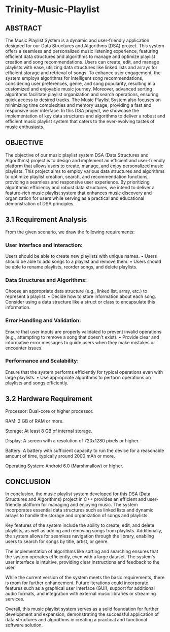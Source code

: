 # Trinity-Music-Playlist
## ABSTRACT 
The Music Playlist System is a dynamic and user-friendly application designed for our Data Structures and Algorithms (DSA) project. This system offers a seamless and personalized music listening experience, featuring efficient data structures and algorithms to manage and optimize playlist creation and song recommendations. Users can create, edit, and manage playlists with ease, utilizing data structures like linked lists and arrays for efficient storage and retrieval of songs. To enhance user engagement, the system employs algorithms for intelligent song recommendations, considering user preferences, genre, and song popularity, resulting in a customized and enjoyable music journey. Moreover, advanced sorting algorithms facilitate playlist organization and search operations, ensuring quick access to desired tracks. The Music Playlist System also focuses on minimizing time complexities and memory usage, providing a fast and responsive user interface. In this DSA project, we showcase the implementation of key data structures and algorithms to deliver a robust and efficient music playlist system that caters to the ever-evolving tastes of music enthusiasts.

## OBJECTIVE 
The objective of our music playlist system DSA (Data Structures and Algorithms) project is to design and implement an efficient and user-friendly platform that allows users to create, manage, and enjoy personalized music playlists. This project aims to employ various data structures and algorithms to optimize playlist creation, search, and recommendation functions, providing a seamless and responsive user experience. By prioritizing algorithmic efficiency and robust data structures, we intend to deliver a feature-rich music playlist system that enhances music discovery and organization for users while serving as a practical and educational demonstration of DSA principles.

## 3.1 Requirement Analysis

From the given scenario, we draw the following requirements:

### User Interface and Interaction:
Users should be able to create new playlists with unique names. • Users should be able to add songs to a playlist and remove them. • Users should be able to rename playlists, reorder songs, and delete playlists.

### Data Structures and Algorithms:
Choose an appropriate data structure (e.g., linked list, array, etc.) to represent a playlist. • Decide how to store information about each song. Consider using a data structure like a struct or class to encapsulate this information.

### Error Handling and Validation:
Ensure that user inputs are properly validated to prevent invalid operations (e.g., attempting to remove a song that doesn't exist). • Provide clear and informative error messages to guide users when they make mistakes or encounter issues.

### Performance and Scalability:
Ensure that the system performs efficiently for typical operations even with large playlists. • Use appropriate algorithms to perform operations on playlists and songs efficiently.

## 3.2 Hardware Requirement

Processor: Dual-core or higher processor.

RAM: 2 GB of RAM or more.

Storage: At least 8 GB of internal storage.

Display: A screen with a resolution of 720x1280 pixels or higher.

Battery: A battery with sufficient capacity to run the device for a reasonable amount of time, typically around 2000 mAh or more.

Operating System: Android 6.0 (Marshmallow) or higher.

## CONCLUSION 
In conclusion, the music playlist system developed for this DSA (Data Structures and Algorithms) project in C++ provides an efficient and user-friendly platform for managing and enjoying music. The system incorporates essential data structures such as linked lists and dynamic arrays to handle the storage and organization of songs and playlists.

Key features of the system include the ability to create, edit, and delete playlists, as well as adding and removing songs from playlists. Additionally, the system allows for seamless navigation through the library, enabling users to search for songs by title, artist, or genre.

The implementation of algorithms like sorting and searching ensures that the system operates efficiently, even with a large dataset. The system's user interface is intuitive, providing clear instructions and feedback to the user.

While the current version of the system meets the basic requirements, there is room for further enhancement. Future iterations could incorporate features such as a graphical user interface (GUI), support for additional audio formats, and integration with external music libraries or streaming services.

Overall, this music playlist system serves as a solid foundation for further development and expansion, demonstrating the successful application of data structures and algorithms in creating a practical and functional software solution.
